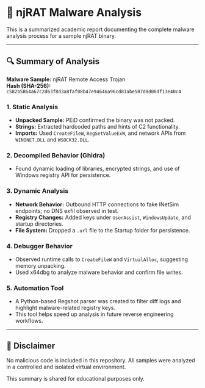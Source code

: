 # 📄  njRAT Malware Analysis

This is a summarized academic report documenting the complete malware analysis process for a sample njRAT binary.

---

## 🔍 Summary of Analysis

**Malware Sample:** njRAT Remote Access Trojan  
**Hash (SHA-256):** `c582b5864a67c2d63f8d3a8faf08b47e94646a96cd81abe507d8d08df13e40c4`

### 1. Static Analysis
- **Unpacked Sample:** PEiD confirmed the binary was not packed.
- **Strings:** Extracted hardcoded paths and hints of C2 functionality.
- **Imports:** Used `CreateFileW`, `RegSetValueExW`, and network APIs from `WININET.DLL` and `WSOCK32.DLL`.

### 2. Decompiled Behavior (Ghidra)
- Found dynamic loading of libraries, encrypted strings, and use of Windows registry API for persistence.

### 3. Dynamic Analysis
- **Network Behavior:** Outbound HTTP connections to fake INetSim endpoints; no DNS exfil observed in test.
- **Registry Changes:** Added keys under `UserAssist`, `WindowsUpdate`, and startup directories.
- **File System:** Dropped a `.url` file to the Startup folder for persistence.

### 4. Debugger Behavior
- Observed runtime calls to `CreateFileW` and `VirtualAlloc`, suggesting memory unpacking.
- Used x64dbg to analyze malware behavior and confirm file writes.

### 5. Automation Tool
- A Python-based Regshot parser was created to filter diff logs and highlight malware-related registry keys.
- This tool helps speed up analysis in future reverse engineering workflows.

---


## 📌 Disclaimer
No malicious code is included in this repository. All samples were analyzed in a controlled and isolated virtual environment.

This summary is shared for educational purposes only.

